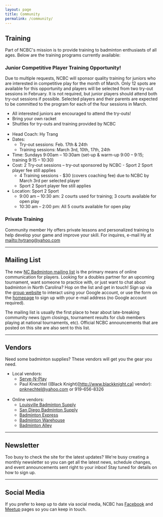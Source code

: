```yaml
---
layout: page
title: Community
permalink: /community/
---
```


## Training

Part of NCBC's mission is to provide training to badminton enthusiasts of all ages. Below are the training programs currently available:

### Junior Competitive Player Training Opportunity!

Due to multiple requests, NCBC will sponsor quality training for juniors who are interested in competitive play for the month of March. Only 12 spots are available for this opportunity and players will be selected from two try-out sessions in February. It is not required, but junior players should attend both try-out sessions if possible. Selected players and their parents are expected to be committed to the program for each of the four sessions in March.

- All interested juniors are encouraged to attend the try-outs!
- Bring your own racket
- Shuttles for try-outs and training provided by NCBC
<br /><br />
- Head Coach:  Hy Trang <br />
- Dates: <br />
    - Try-out sessions: Feb. 17th & 24th <br />
    - Training sessions: March 3rd, 10th, 17th, 24th <br />
- Time:  Sundays   9:00am – 10:30am (set-up & warm-up 9:00 – 9:15; training 9:15 – 10:30) <br />
- Cost:  2 Try-out sessions – try-out sponsored by NCBC - Sport 2 Sport player fee still applies <br />
    - 4 Training sessions - $30 (covers coaching fee) due to NCBC by March 3rd per selected player <br />
    - Sport 2 Sport player fee still applies <br />
- Location: Sport 2 Sport <br />
    - 9:00 am – 10:30 am: 2 courts used for training; 3 courts available for open play <br />
    - 10:30 am – 2:00 pm:  All 5 courts available for open play <br />

### Private Training

Community member Hy offers private lessons and personalized training to help develop your game and improve your skill. For inquires, e-mail Hy at <a href="&#x6d;&#x61;&#x69;&#000108;&#000116;&#000111;&#x3a;&#x6d;&#97;&#x69;&#000108;&#x74;&#000111;&#58;&#104;&#121;&#x74;&#x72;&#97;&#x6e;&#x67;&#00064;&#x79;&#x61;&#x68;&#000111;&#x6f;&#00046;&#99;&#111;&#x6d;?subject=&cc=&bcc=&body=" style="" class="" id="">&#000109;&#x61;&#x69;&#x6c;&#116;&#x6f;&#x3a;&#x68;&#x79;&#116;&#x72;&#x61;&#110;&#103;&#x40;&#x79;&#x61;&#x68;&#000111;&#x6f;&#x2e;&#00099;&#111;&#x6d;</a>

<hr />

## Mailing List

The new [NC Badminton mailing list](http://groups.google.com/group/ncbadminton/) is the primary means of online communication for players. Looking for a doubles partner for an upcoming tournament, want someone to practice with, or just want to chat about badminton in North Carolina? Hop on the list and get in touch! Sign up via the [group website](http://groups.google.com/group/ncbadminton/) to interact using your Google account, or use the form on the [homepage](http://ncbadminton.org) to sign up with your e-mail address (no Google account required).

The mailing list is usually the first place to hear about late-breaking community news (gym closings, tournament results for club members playing at national tournaments, etc). Official NCBC announcements that are posted on this site are also sent to this list.

<hr />

## Vendors 

Need some badminton supplies? These vendors will get you the gear you need.

- Local vendors: <br />
    - [Serve-N-Play](http://www.servenplay.com/snpecomm1/) <br />
    - Paul Knechtel ((Black Knight)[http://www.blackknight.ca] vendor): 
<a href="&#x6d;&#x61;&#x69;&#000108;&#x74;&#x6f;&#58;&#000112;&#000110;&#107;&#000110;&#x65;&#x63;&#x68;&#000116;&#x65;&#x6c;&#x40;&#121;&#00097;&#000104;&#x6f;&#000111;&#x2e;&#00099;&#111;&#000109;?subject=&cc=&bcc=&body=" style="" class="" id="">&#000112;&#x6e;&#x6b;&#x6e;&#x65;&#99;&#000104;&#116;&#101;&#108;&#x40;&#x79;&#97;&#104;&#x6f;&#111;&#00046;&#99;&#x6f;&#x6d;</a> or 919-656-8326
<br /> <br />
- Online vendors: <br />
    - [Louisville Badminton Supply](http://www.angelfire.com/biz/lbs/current/) <br />
    - [San Diego Badminton Supply](http://www.badminton.net/cart/index.php) <br />
    - [Badminton Express](http://www.badmintonexpress.com/index.html) <br />
    - [Badminton Warehouse](http://www.badmintonwarehouse.com/) <br />
    - [Badminton Alley](http://www.badmintonalley.com/) <br />

<hr />



## Newsletter

Too busy to check the site for the latest updates? We're busy creating a monthly newsletter so you can get all the latest news, schedule changes, and event announcements sent right to your inbox! Stay tuned for details on how to sign up.

<hr />

## Social Media

If you prefer to keep up to date via social media, NCBC has [Facebook](http://www.facebook.com/pages/North-Carolina-Badminton-Club/143513899010031) and [Meetup](http://www.meetup.com/badminton-51/) pages so you can keep in touch.

